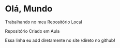 # Olá, Mundo
Trabalhando no meu Repositório Local

Repositório Criado em Aula

Essa  linha eu add diretamente no site /direto no  github!
